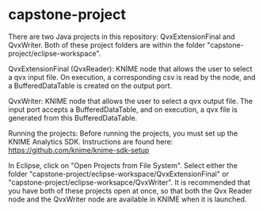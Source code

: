 # capstone-project
There are two Java projects in this repository: QvxExtensionFinal and QvxWriter.
Both of these project folders are within the folder "capstone-project/eclipse-workspace".

QvxExtensionFinal (QvxReader): KNIME node that allows the user to select a qvx input file. On execution, a corresponding csv is read by the node, and a BufferedDataTable
is created on the output port.

QvxWriter: KNIME node that allows the user to select a qvx output file. The input port accepts a BufferedDataTable, and on execution,
a qvx file is generated from this BufferedDataTable.

Running the projects:
Before running the projects, you must set up the KNIME Analytics SDK. Instructions are found here:
https://github.com/knime/knime-sdk-setup

In Eclipse, click on "Open Projects from File System". Select either the folder "capstone-project/eclipse-workspace/QvxExtensionFinal" or
"capstone-project/eclipse-worksapce/QvxWriter". It is recommended that you have both of these projects open at once, so that
both the Qvx Reader node and the QvxWriter node are available in KNIME when it is launched.
